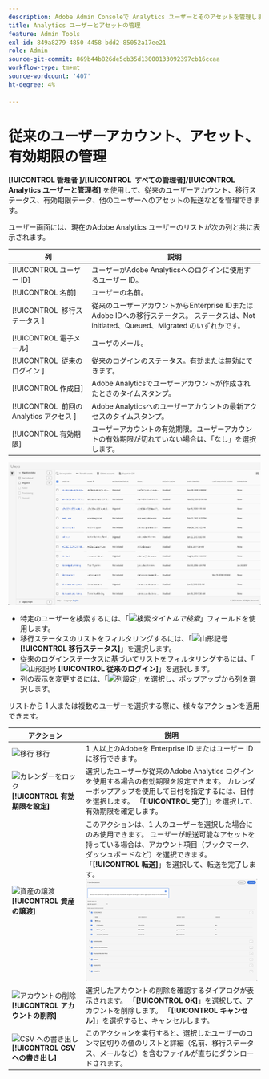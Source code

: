 ```yaml
---
description: Adobe Admin Consoleで Analytics ユーザーとそのアセットを管理します。
title: Analytics ユーザーとアセットの管理
feature: Admin Tools
exl-id: 849a8279-4850-4458-bdd2-85052a17ee21
role: Admin
source-git-commit: 869b44b826de5cb35d13000133092397cb16ccaa
workflow-type: tm+mt
source-wordcount: '407'
ht-degree: 4%

---
```


# 従来のユーザーアカウント、アセット、有効期限の管理

**[!UICONTROL 管理者 &#x200B;]/[!UICONTROL &#x200B; すべての管理者 &#x200B;]/[!UICONTROL Analytics ユーザーと管理者]** を使用して、従来のユーザーアカウント、移行ステータス、有効期限データ、他のユーザーへのアセットの転送などを管理できます。

ユーザー画面には、現在のAdobe Analytics ユーザーのリストが次の列と共に表示されます。

| 列 | 説明 |
|---|---|
| [!UICONTROL ユーザー ID] | ユーザーがAdobe Analyticsへのログインに使用するユーザー ID。 |
| [!UICONTROL 名前] | ユーザーの名前。 |
| [!UICONTROL &#x200B; 移行ステータス &#x200B;] | 従来のユーザーアカウントからEnterprise IDまたはAdobe IDへの移行ステータス。  ステータスは、Not initiated、Queued、Migrated のいずれかです。 |
| [!UICONTROL 電子メール] | ユーザのメール。 |
| [!UICONTROL &#x200B; 従来のログイン &#x200B;] | 従来のログインのステータス。有効または無効にできます。 |
| [!UICONTROL 作成日] | Adobe Analyticsでユーザーアカウントが作成されたときのタイムスタンプ。 |
| [!UICONTROL &#x200B; 前回の Analytics アクセス &#x200B;] | Adobe Analyticsへのユーザーアカウントの最新アクセスのタイムスタンプ。 |
| [!UICONTROL 有効期限] | ユーザーアカウントの有効期限。ユーザーアカウントの有効期限が切れていない場合は、「なし」を選択します。 |

![ユーザー](assets/users.png)

- 特定のユーザーを検索するには、「![ 検索 ](https://spectrum.adobe.com/static/icons/workflow_18/Smock_Search_18_N.svg)*タイトルで検索*」フィールドを使用します。
- 移行ステータスのリストをフィルタリングするには、「![ 山形記号 ](https://spectrum.adobe.com/static/icons/ui_18/ChevronSize100.svg)**[!UICONTROL 移行ステータス]**」を選択します。
- 従来のログインステータスに基づいてリストをフィルタリングするには、「![ 山形記号 ](https://spectrum.adobe.com/static/icons/ui_18/ChevronSize100.svg) **[!UICONTROL 従来のログイン]**」を選択します。
- 列の表示を変更するには、「![ 列設定 ](https://spectrum.adobe.com/static/icons/workflow_18/Smock_ColumnSettings_18_N.svg)」を選択し、ポップアップから列を選択します。

リストから 1 人または複数のユーザーを選択する際に、様々なアクションを適用できます。

| アクション | 説明 |
|---|---|
| ![ 移行 ](https://spectrum.adobe.com/static/icons/workflow_18/Smock_Briefcase_18_N.svg) 移行 **&#x200B;**&#x200B;| 1 人以上のAdobeを Enterprise ID またはユーザー ID に移行できます。 |
| ![ カレンダーをロック ](https://spectrum.adobe.com/static/icons/workflow_18/Smock_CalendarLocked_18_N.svg)**[!UICONTROL 有効期限を設定]** | 選択したユーザーが従来のAdobe Analytics ログインを使用する場合の有効期限を設定できます。  カレンダーポップアップを使用して日付を指定するには、日付を選択します。 「**[!UICONTROL 完了]**」を選択して、有効期限を確定します。 |
| ![ 資産の譲渡 ](https://spectrum.adobe.com/static/icons/workflow_18/Smock_Switch_18_N.svg)**[!UICONTROL 資産の譲渡]** | このアクションは、1 人のユーザーを選択した場合にのみ使用できます。 ユーザーが転送可能なアセットを持っている場合は、アカウント項目（ブックマーク、ダッシュボードなど）を選択できます。 「**[!UICONTROL 転送]**」を選択して、転送を完了します。<br/>![ 資産の譲渡 ](assets/transfer-assets.png) |
| ![ アカウントの削除 ](https://spectrum.adobe.com/static/icons/workflow_18/Smock_Delete_18_N.svg)**[!UICONTROL アカウントの削除]** | 選択したアカウントの削除を確認するダイアログが表示されます。 「**[!UICONTROL OK]**」を選択して、アカウントを削除します。 「**[!UICONTROL キャンセル]**」を選択すると、キャンセルします。 |
| ![CSV への書き出し ](https://spectrum.adobe.com/static/icons/workflow_18/Smock_FileCSV_18_N.svg)**[!UICONTROL CSV への書き出し]** | このアクションを実行すると、選択したユーザーのコンマ区切りの値のリストと詳細（名前、移行ステータス、メールなど）を含むファイルが直ちにダウンロードされます。 |

